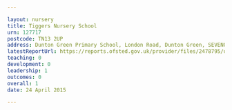 ```yaml
---

layout: nursery
title: Tiggers Nursery School
urn: 127717
postcode: TN13 2UP
address: Dunton Green Primary School, London Road, Dunton Green, SEVENOAKS, Kent, TN13 2UP
latestReportUrl: https://reports.ofsted.gov.uk/provider/files/2478795/urn/127717.pdf
teaching: 0
development: 0
leadership: 1
outcomes: 0
overall: 1
date: 24 April 2015

---
```

